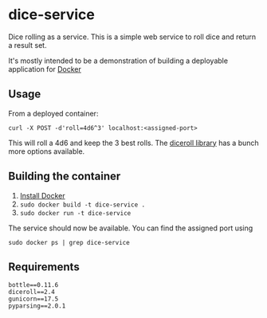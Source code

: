 dice-service
============

Dice rolling as a service. This is a simple web service to roll 
dice and return a result set.

It's mostly intended to be a demonstration of building a 
deployable application for [Docker](http://www.docker.io)

Usage
-----
From a deployed container:

    curl -X POST -d'roll=4d6^3' localhost:<assigned-port>
    
This will roll a 4d6 and keep the 3 best rolls.  The 
[diceroll library](https://github.com/borntyping/diceroll) has
a bunch more options available.

Building the container
----------------------

1. [Install Docker](http://www.docker.io/gettingstarted/#h_installation)
2. `sudo docker build -t dice-service .`
3. `sudo docker run -t dice-service`

The service should now be available. You can find the assigned port using

`sudo docker ps | grep dice-service`

Requirements
------------

    bottle==0.11.6
    diceroll==2.4
    gunicorn==17.5
    pyparsing==2.0.1


